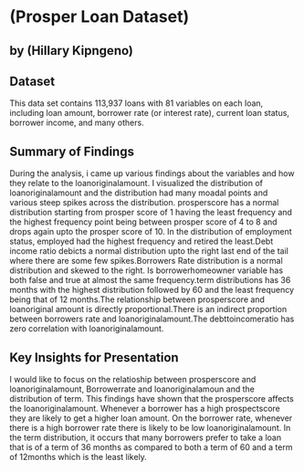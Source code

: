 # (Prosper Loan Dataset)
## by (Hillary Kipngeno)


## Dataset


This data set contains 113,937 loans with 81 variables on each loan, including loan amount, borrower rate (or interest rate), current loan status, borrower income, and many others.


## Summary of Findings

During the analysis, i came up various findings about the variables and how they relate to the loanoriginalamount. I visualized the distribution of loanoriginalamount and the distribution had many moadal points and various steep spikes across the distribution. prosperscore has a normal distribution starting  from prosper score of 1 having the least frequency and the highest frequency  point being between prosper score of 4 to 8 and drops again upto the prosper score of 10. In the distribution of employment status, employed had the highest frequency and retired the least.Debt income ratio debicts a normal distribution  upto the right last end of the tail where there are some few spikes.Borrowers Rate distribution is a normal distribution and skewed to the right. Is borrowerhomeowner variable has both false and true at almost the same frequency.term distributions has 36 months with the highest distribution followed by 60 and the least frequency being that of 12 months.The relationship between prosperscore and loanoriginal amount is directly proportional.There is an indirect proportion between borrowers rate and loanoriginalamount.The debttoincomeratio has zero correlation with loanoriginalamount.

## Key Insights for Presentation
I would like to focus on the relatioship between prosperscore and loanoriginalamount, Borrowerrate and loanoriginalamoun and the distribution of term. This findings have shown that the prosperscore affects the loanoriginalamount. Whenever a borrower has a high prospectscore they are likely to get a higher loan amount. On the borrower rate, whenever there is a high borrower rate there is likely to be low loanoriginalamount.
In the term distribution, it occurs that many borrowers prefer to take a loan that is of a term of 36 months as compared to both a term of 60 and a term of 12months which is the least likely.